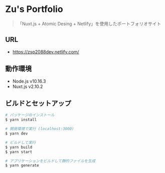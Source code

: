 # Zu's Portfolio

> 「Nuxt.js + Atomic Desing + Netlify」を使用したポートフォリオサイト

## URL
- https://zsp2088dev.netlify.com/

## 動作環境
- Node.js v10.16.3
- Nuxt.js v2.10.2

## ビルドとセットアップ

``` bash
# パッケージのインストール
$ yarn install

# 開発環境で実行 (localhost:3000)
$ yarn dev

# ビルドして実行
$ yarn build
$ yarn start

# アプリケーションをビルドして静的ファイルを生成
$ yarn generate
```
